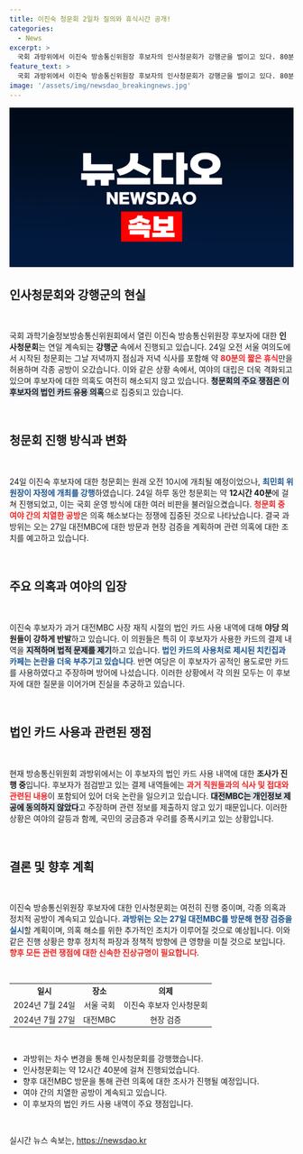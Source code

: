 ```yaml
---
title: 이진숙 청문회 2일차 질의와 휴식시간 공개!
categories:
  - News
excerpt: >
  국회 과방위에서 이진숙 방송통신위원장 후보자의 인사청문회가 강행군을 벌이고 있다. 80분의 짧은 휴식을 제외하고 12시간 넘게 이어진 청문회에서 여야의 날카로운 공방이 오가고 있으며, 대전MBC 법인카드 유용 의혹이 주요 쟁점으로 떠오르고 있다.
feature_text: >
  국회 과방위에서 이진숙 방송통신위원장 후보자의 인사청문회가 강행군을 벌이고 있다. 80분의 짧은 휴식을 제외하고 12시간 넘게 이어진 청문회에서 여야의 날카로운 공방이 오가고 있으며, 대전MBC 법인카드 유용 의혹이 주요 쟁점으로 떠오르고 있다.
image: '/assets/img/newsdao_breakingnews.jpg'
---
```


<p><img src="/assets/img/newsdao_breakingnews.jpg" alt="firstkoreanews 속보" /></p>

<h2 data-ke-size="size26">인사청문회와 강행군의 현실</h2>

<p data-ke-size="size16">&nbsp;</p>

<p>국회 과학기술정보방송통신위원회에서 열린 이진숙 방송통신위원장 후보자에 대한 <b>인사청문회</b>는 연일 계속되는 <b>강행군</b> 속에서 진행되고 있습니다. 24일 오전 서울 여의도에서 시작된 청문회는 그날 저녁까지 점심과 저녁 식사를 포함해 약 <b><span style="color: #ee2323;">80분의 짧은 휴식</span></b>만을 허용하며 각종 공방이 오갔습니다. 이와 같은 상황 속에서, 여야의 대립은 더욱 격화되고 있으며 후보자에 대한 의혹도 여전히 해소되지 않고 있습니다. <b><span style="background-color: #21538527;">청문회의 주요 쟁점은 이 후보자의 법인 카드 유용 의혹</span></b>으로 집중되고 있습니다.</p></p>

<p data-ke-size="size16">&nbsp;</p>

<h2 data-ke-size="size26">청문회 진행 방식과 변화</h2>

<p data-ke-size="size16">&nbsp;</p>

<p>24일 이진숙 후보자에 대한 청문회는 원래 오전 10시에 개최될 예정이었으나, <b><span style="color: #1a5490;">최민희 위원장이 자정에 개최를 강행</span></b>하였습니다. 24일 하루 동안 청문회는 약 <b>12시간 40분</b>에 걸쳐 진행되었고, 이는 국회 운영 방식에 대한 여러 비판을 불러일으켰습니다. <b><span style="color: #ee2323;">청문회 중 여야 간의 치열한 공방</span></b>은 의혹 해소보다는 정쟁에 집중된 것으로 나타났습니다. 결국 과방위는 오는 27일 대전MBC에 대한 방문과 현장 검증을 계획하며 관련 의혹에 대한 조치를 예고하고 있습니다.</p></p>

<p data-ke-size="size16">&nbsp;</p>

<h2 data-ke-size="size26">주요 의혹과 여야의 입장</h2>

<p data-ke-size="size16">&nbsp;</p>

<p>이진숙 후보자가 과거 대전MBC 사장 재직 시절의 법인 카드 사용 내역에 대해 <b>야당 의원들이 강하게 반발</b>하고 있습니다. 이 의원들은 특히 이 후보자가 사용한 카드의 결제 내역을 <b><span style="background-color: #21538527;">지적하며 법적 문제를 제기</span></b>하고 있습니다. <b><span style="color: #1a5490;">법인 카드의 사용처로 제시된 치킨집과 카페는 논란을 더욱 부추기고 있습니다</span></b>. 반면 여당은 이 후보자가 공적인 용도로만 카드를 사용하였다고 주장하며 방어에 나섰습니다. 이러한 상황에서 각 의원 모두는 이 후보자에 대한 질문을 이어가며 진실을 추궁하고 있습니다.</p></p>

<p data-ke-size="size16">&nbsp;</p>

<h2 data-ke-size="size26">법인 카드 사용과 관련된 쟁점</h2>

<p data-ke-size="size16">&nbsp;</p>

<p>현재 방송통신위원회 과방위에서는 이 후보자의 법인 카드 사용 내역에 대한 <b>조사가 진행 중</b>입니다. 후보자가 점검받고 있는 결제 내역들에는 <b><span style="color: #ee2323;">과거 직원들과의 식사 및 접대와 관련된 내용</span></b>이 포함되어 있어 더욱 논란을 일으키고 있습니다. <b><span style="background-color: #21538527;">대전MBC는 개인정보 제공에 동의하지 않았다</span></b>고 주장하며 관련 정보를 제출하지 않고 있기 때문입니다. 이러한 상황은 여야의 갈등과 함께, 국민의 궁금증과 우려를 증폭시키고 있는 상황입니다.</p></p>

<p data-ke-size="size16">&nbsp;</p>

<h2 data-ke-size="size26">결론 및 향후 계획</h2>

<p data-ke-size="size16">&nbsp;</p>

<p>이진숙 방송통신위원장 후보자에 대한 인사청문회는 여전히 진행 중이며, 각종 의혹과 정치적 공방이 계속되고 있습니다. <b><span style="color: #1a5490;">과방위는 오는 27일 대전MBC를 방문해 현장 검증을 실시</span></b>할 계획이며, 의혹 해소를 위한 추가적인 조치가 이루어질 것으로 예상됩니다. 이와 같은 진행 상황은 향후 정치적 파장과 정책적 방향에 큰 영향을 미칠 것으로 보입니다. <b><span style="color: #ee2323;">향후 모든 관련 쟁점에 대한 신속한 진상규명이 필요합니다</span></b>.</p>

<p data-ke-size="size16">&nbsp;</p>

<table style="width:100%; border-collapse:collapse;">
<tr>
<td style="text-align: center; height: 17px;"><b>일시</b></td>
<td style="text-align: center; height: 17px;"><b>장소</b></td>
<td style="text-align: center; height: 17px;"><b>의제</b></td>
</tr>
<tr>
<td style="text-align: center; height: 17px;">2024년 7월 24일</td>
<td style="text-align: center; height: 17px;">서울 국회</td>
<td style="text-align: center; height: 17px;">이진숙 후보자 인사청문회</td>
</tr>
<tr>
<td style="text-align: center; height: 17px;">2024년 7월 27일</td>
<td style="text-align: center; height: 17px;">대전MBC</td>
<td style="text-align: center; height: 17px;">현장 검증</td>
</tr>
</table>

<p data-ke-size="size16">&nbsp;</p>

<ul>
<li>과방위는 차수 변경을 통해 인사청문회를 강행했습니다.</li>
<li>인사청문회는 약 12시간 40분에 걸쳐 진행되었습니다.</li>
<li>향후 대전MBC 방문을 통해 관련 의혹에 대한 조사가 진행될 예정입니다.</li>
<li>여야 간의 치열한 공방이 계속되고 있습니다.</li>
<li>이 후보자의 법인 카드 사용 내역이 주요 쟁점입니다.</li>
</ul>

<p data-ke-size="size16">&nbsp;</p>
실시간 뉴스 속보는, <a href="https://newsdao.kr" rel="dofollow">https://newsdao.kr</a>


